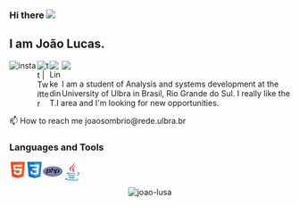 ### Hi there <img src="https://media.giphy.com/media/hvRJCLFzcasrR4ia7z/giphy.gif" width="25px">
## I am João Lucas.
<a href="//www.instagram.com/jao_luska_/?hl=pt-br">
  <img align="left" alt="insta" width="50px" src= "https://www.vectorlogo.zone/logos/instagram/instagram-ar21.svg" />
</a>
<a href="https://twitter.com/JaoLuska">
  <img align="left" alt="tt | Twitter" width="22px" src="https://raw.githubusercontent.com/peterthehan/peterthehan/master/assets/twitter.svg" />
</a>
<a href="https://www.linkedin.com/in/abhisheknaiidu/https://www.linkedin.com/in/jo%C3%A3o-lucas-pereira-rafael-6951a51a3/">
  <img align="left" alt="Linkedin" width="22px" src="https://raw.githubusercontent.com/peterthehan/peterthehan/master/assets/linkedin.svg" />
</a>

![](https://visitor-badge.glitch.me/badge?page_id=jao_lusa)
 <br>
 
I am a student of Analysis and systems development at the University of Ulbra in Brasil, Rio Grande do Sul.
I really like the T.I area and I'm looking for new opportunities.

<p> 📫 How to reach me joaosombrio@rede.ulbra.br<p>

### Languages and Tools

<a><img align="left" alt="html" width="30px" src="https://raw.githubusercontent.com/devicons/devicon/master/icons/html5/html5-original.svg"/><a>
<a><img align="left" alt="css" width="30px" src="https://raw.githubusercontent.com/devicons/devicon/master/icons/css3/css3-original.svg"/><a>
<a><img align="left" alt="php" width="35px" src="https://raw.githubusercontent.com/devicons/devicon/master/icons/php/php-original.svg"/><a>
<a><img align="left" alt="php" width="35px" src="https://raw.githubusercontent.com/devicons/devicon/master/icons/java/java-original.svg"/><a>

<br>

##

<p align="center"><img src="https://github-readme-stats.vercel.app/api?username=joao-lusa&show_icons=true" alt="joao-lusa" /> </p>
